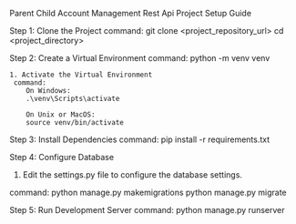  Parent Child Account Management Rest Api Project Setup Guide


 Step 1: Clone the Project
   command:
    git clone <project_repository_url>
    cd <project_directory>

Step 2: Create a Virtual Environment
    command:
    python -m venv venv

    1. Activate the Virtual Environment
     command:
        On Windows:
        .\venv\Scripts\activate
        
        On Unix or MacOS:
        source venv/bin/activate

Step 3: Install Dependencies
 command:
    pip install -r requirements.txt

Step 4: Configure Database

  1. Edit the settings.py file to configure the database settings.

   command:
      python manage.py makemigrations
      python manage.py migrate

Step 5: Run Development Server
   command:
      python manage.py runserver
